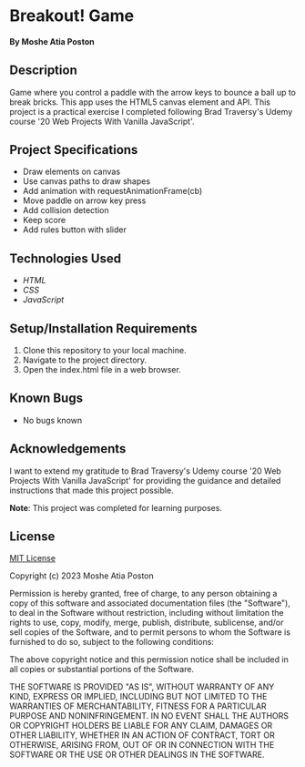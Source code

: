 # Breakout! Game

#### By **Moshe Atia Poston**

## Description

Game where you control a paddle with the arrow keys to bounce a ball up to break bricks. This app uses the HTML5 canvas element and API.
This project is a practical exercise I completed following Brad Traversy's Udemy course '20 Web Projects With Vanilla JavaScript'.


## Project Specifications

- Draw elements on canvas
- Use canvas paths to draw shapes
- Add animation with requestAnimationFrame(cb)
- Move paddle on arrow key press
- Add collision detection
- Keep score
- Add rules button with slider


## Technologies Used

* _HTML_
* _CSS_
* _JavaScript_


## Setup/Installation Requirements

1. Clone this repository to your local machine.
2. Navigate to the project directory.
3. Open the index.html file in a web browser.

## Known Bugs

* No bugs known

## Acknowledgements

I want to extend my gratitude to Brad Traversy's Udemy course '20 Web Projects With Vanilla JavaScript' for providing the guidance and detailed instructions that made this project possible.

**Note**: This project was completed for learning purposes.

## License

[MIT License](https://choosealicense.com/licenses/mit/)

Copyright (c) 2023 Moshe Atia Poston

Permission is hereby granted, free of charge, to any person obtaining a copy
of this software and associated documentation files (the "Software"), to deal
in the Software without restriction, including without limitation the rights
to use, copy, modify, merge, publish, distribute, sublicense, and/or sell
copies of the Software, and to permit persons to whom the Software is
furnished to do so, subject to the following conditions:

The above copyright notice and this permission notice shall be included in all
copies or substantial portions of the Software.

THE SOFTWARE IS PROVIDED "AS IS", WITHOUT WARRANTY OF ANY KIND, EXPRESS OR
IMPLIED, INCLUDING BUT NOT LIMITED TO THE WARRANTIES OF MERCHANTABILITY,
FITNESS FOR A PARTICULAR PURPOSE AND NONINFRINGEMENT. IN NO EVENT SHALL THE
AUTHORS OR COPYRIGHT HOLDERS BE LIABLE FOR ANY CLAIM, DAMAGES OR OTHER
LIABILITY, WHETHER IN AN ACTION OF CONTRACT, TORT OR OTHERWISE, ARISING FROM,
OUT OF OR IN CONNECTION WITH THE SOFTWARE OR THE USE OR OTHER DEALINGS IN THE
SOFTWARE.